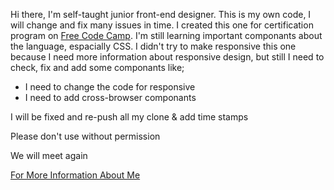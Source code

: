 <!DOCTYPE html>
<html>
  <head>
  </head>
  <body>
  <p>Hi there, I'm self-taught junior front-end designer. This is my own code, I will change and fix many issues in time. I created this one for certification program on <a href="https://learn.freecodecamp.org">Free Code Camp</a>. I'm still learning important componants about the language, espacially CSS. I didn't try to make responsive this one because I need more information about responsive design, but still I need to check, fix and add some componants like;</p>
    <ul>
      <li>I need to change the code for responsive</li>
      <li>I need to add cross-browser componants</li>
     </ul>
   <p>I will be fixed and re-push all my clone & add time stamps</p>
    <p>Please don't use without permission</p>
    <p>We will meet again</p> 
    <p><a href="https://www.linkedin.com/in/damlaumar/">For More Information About Me</a></p>
  </body>
  </html>
